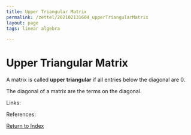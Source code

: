 ```yaml
---
title: Upper Triangular Matrix
permalink: /zettel/202102131604_upperTriangularMatrix
layout: page
tags: linear algebra

---
```

# Upper Triangular Matrix

A matrix is called **upper triangular** if all entries below the diagonal are 0.

The diagonal of a matrix are the terms on the diagonal.

Links: 

References: 

[Return to Index](index)